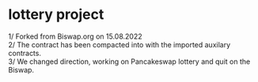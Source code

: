 # lottery project
1/ Forked from Biswap.org on 15.08.2022 <br/>
2/ The contract has been compacted into with the imported auxilary contracts.<br/>
3/ We changed direction, working on Pancakeswap lottery and quit on the Biswap.
